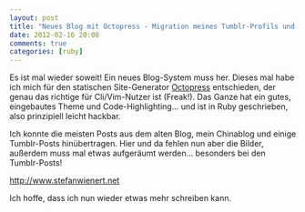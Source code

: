 ```yaml
---
layout: post
title: "Neues Blog mit Octopress - Migration meines Tumblr-Profils und des alten Blogs"
date: 2012-02-16 20:08
comments: true
categories: [ruby]
---
```


Es ist mal wieder soweit! Ein neues Blog-System muss her. Dieses mal habe ich
mich für den statischen Site-Generator [Octopress][] entschieden, der genau das
richtige für Cli/Vim-Nutzer ist (Freak!). Das Ganze hat ein gutes, eingebautes Theme und Code-Highlighting... und ist in Ruby geschrieben, also prinzipiell leicht hackbar.

[octopress]: [http://octopress.org]

Ich konnte die meisten Posts aus dem alten Blog, mein Chinablog und einige Tumblr-Posts hinübertragen. Hier und da fehlen nun aber die Bilder, außerdem muss mal etwas aufgeräumt werden... besonders bei den Tumblr-Posts!

http://www.stefanwienert.net

Ich hoffe, dass ich nun wieder etwas mehr schreiben kann.
